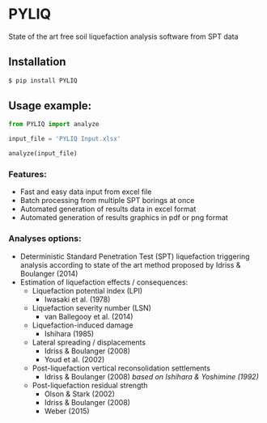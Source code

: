 # PYLIQ
State of the art free soil liquefaction analysis software from SPT data
## Installation
```bash
$ pip install PYLIQ
```
## Usage example:
```python
from PYLIQ import analyze

input_file = 'PYLIQ Input.xlsx'

analyze(input_file)
```
 ### Features:
 - Fast and easy data input from excel file
 - Batch processing from multiple SPT borings at once
 - Automated generation of results data in excel format
 - Automated generation of results graphics in pdf or png format
 ### Analyses options:
 - Deterministic Standard Penetration Test (SPT) liquefaction triggering analysis according to state of the art method proposed by Idriss & Boulanger (2014)
 - Estimation of liquefaction effects / consequences:
    - Liquefaction potential index (LPI)
        - Iwasaki et al. (1978)
    - Liquefaction severity number (LSN)
        - van Ballegooy et al. (2014)
    - Liquefaction-induced damage
        - Ishihara (1985)
    - Lateral spreading / displacements
        - Idriss & Boulanger (2008)
        - Youd et al. (2002)
    - Post-liquefaction vertical reconsolidation settlements
        - Idriss & Boulanger (2008) *based on Ishihara & Yoshimine (1992)*
    - Post-liquefaction residual strength
        - Olson & Stark (2002)
        - Idriss & Boulanger (2008)
        - Weber (2015)
